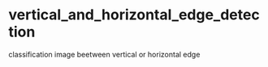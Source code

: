 # vertical_and_horizontal_edge_detection
classification image beetween vertical  or horizontal edge

